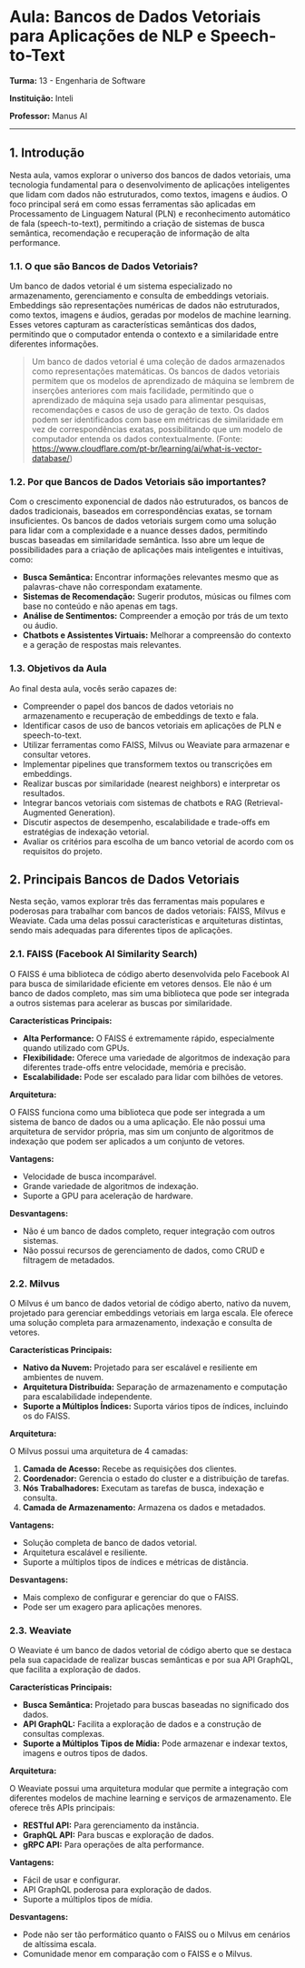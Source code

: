 # Aula: Bancos de Dados Vetoriais para Aplicações de NLP e Speech-to-Text

**Turma:** 13 - Engenharia de Software

**Instituição:** Inteli

**Professor:** Manus AI

---

## 1. Introdução

Nesta aula, vamos explorar o universo dos bancos de dados vetoriais, uma tecnologia fundamental para o desenvolvimento de aplicações inteligentes que lidam com dados não estruturados, como textos, imagens e áudios. O foco principal será em como essas ferramentas são aplicadas em Processamento de Linguagem Natural (PLN) e reconhecimento automático de fala (speech-to-text), permitindo a criação de sistemas de busca semântica, recomendação e recuperação de informação de alta performance.

### 1.1. O que são Bancos de Dados Vetoriais?

Um banco de dados vetorial é um sistema especializado no armazenamento, gerenciamento e consulta de embeddings vetoriais. Embeddings são representações numéricas de dados não estruturados, como textos, imagens e áudios, geradas por modelos de machine learning. Esses vetores capturam as características semânticas dos dados, permitindo que o computador entenda o contexto e a similaridade entre diferentes informações.

> Um banco de dados vetorial é uma coleção de dados armazenados como representações matemáticas. Os bancos de dados vetoriais permitem que os modelos de aprendizado de máquina se lembrem de inserções anteriores com mais facilidade, permitindo que o aprendizado de máquina seja usado para alimentar pesquisas, recomendações e casos de uso de geração de texto. Os dados podem ser identificados com base em métricas de similaridade em vez de correspondências exatas, possibilitando que um modelo de computador entenda os dados contextualmente. (Fonte: https://www.cloudflare.com/pt-br/learning/ai/what-is-vector-database/)

### 1.2. Por que Bancos de Dados Vetoriais são importantes?

Com o crescimento exponencial de dados não estruturados, os bancos de dados tradicionais, baseados em correspondências exatas, se tornam insuficientes. Os bancos de dados vetoriais surgem como uma solução para lidar com a complexidade e a nuance desses dados, permitindo buscas baseadas em similaridade semântica. Isso abre um leque de possibilidades para a criação de aplicações mais inteligentes e intuitivas, como:

*   **Busca Semântica:** Encontrar informações relevantes mesmo que as palavras-chave não correspondam exatamente.
*   **Sistemas de Recomendação:** Sugerir produtos, músicas ou filmes com base no conteúdo e não apenas em tags.
*   **Análise de Sentimentos:** Compreender a emoção por trás de um texto ou áudio.
*   **Chatbots e Assistentes Virtuais:** Melhorar a compreensão do contexto e a geração de respostas mais relevantes.

### 1.3. Objetivos da Aula

Ao final desta aula, vocês serão capazes de:

*   Compreender o papel dos bancos de dados vetoriais no armazenamento e recuperação de embeddings de texto e fala.
*   Identificar casos de uso de bancos vetoriais em aplicações de PLN e speech-to-text.
*   Utilizar ferramentas como FAISS, Milvus ou Weaviate para armazenar e consultar vetores.
*   Implementar pipelines que transformem textos ou transcrições em embeddings.
*   Realizar buscas por similaridade (nearest neighbors) e interpretar os resultados.
*   Integrar bancos vetoriais com sistemas de chatbots e RAG (Retrieval-Augmented Generation).
*   Discutir aspectos de desempenho, escalabilidade e trade-offs em estratégias de indexação vetorial.
*   Avaliar os critérios para escolha de um banco vetorial de acordo com os requisitos do projeto.




## 2. Principais Bancos de Dados Vetoriais

Nesta seção, vamos explorar três das ferramentas mais populares e poderosas para trabalhar com bancos de dados vetoriais: FAISS, Milvus e Weaviate. Cada uma delas possui características e arquiteturas distintas, sendo mais adequadas para diferentes tipos de aplicações.

### 2.1. FAISS (Facebook AI Similarity Search)

O FAISS é uma biblioteca de código aberto desenvolvida pelo Facebook AI para busca de similaridade eficiente em vetores densos. Ele não é um banco de dados completo, mas sim uma biblioteca que pode ser integrada a outros sistemas para acelerar as buscas por similaridade.

**Características Principais:**

*   **Alta Performance:** O FAISS é extremamente rápido, especialmente quando utilizado com GPUs.
*   **Flexibilidade:** Oferece uma variedade de algoritmos de indexação para diferentes trade-offs entre velocidade, memória e precisão.
*   **Escalabilidade:** Pode ser escalado para lidar com bilhões de vetores.

**Arquitetura:**

O FAISS funciona como uma biblioteca que pode ser integrada a um sistema de banco de dados ou a uma aplicação. Ele não possui uma arquitetura de servidor própria, mas sim um conjunto de algoritmos de indexação que podem ser aplicados a um conjunto de vetores.

**Vantagens:**

*   Velocidade de busca incomparável.
*   Grande variedade de algoritmos de indexação.
*   Suporte a GPU para aceleração de hardware.

**Desvantagens:**

*   Não é um banco de dados completo, requer integração com outros sistemas.
*   Não possui recursos de gerenciamento de dados, como CRUD e filtragem de metadados.

### 2.2. Milvus

O Milvus é um banco de dados vetorial de código aberto, nativo da nuvem, projetado para gerenciar embeddings vetoriais em larga escala. Ele oferece uma solução completa para armazenamento, indexação e consulta de vetores.

**Características Principais:**

*   **Nativo da Nuvem:** Projetado para ser escalável e resiliente em ambientes de nuvem.
*   **Arquitetura Distribuída:** Separação de armazenamento e computação para escalabilidade independente.
*   **Suporte a Múltiplos Índices:** Suporta vários tipos de índices, incluindo os do FAISS.

**Arquitetura:**

O Milvus possui uma arquitetura de 4 camadas:

1.  **Camada de Acesso:** Recebe as requisições dos clientes.
2.  **Coordenador:** Gerencia o estado do cluster e a distribuição de tarefas.
3.  **Nós Trabalhadores:** Executam as tarefas de busca, indexação e consulta.
4.  **Camada de Armazenamento:** Armazena os dados e metadados.

**Vantagens:**

*   Solução completa de banco de dados vetorial.
*   Arquitetura escalável e resiliente.
*   Suporte a múltiplos tipos de índices e métricas de distância.

**Desvantagens:**

*   Mais complexo de configurar e gerenciar do que o FAISS.
*   Pode ser um exagero para aplicações menores.

### 2.3. Weaviate

O Weaviate é um banco de dados vetorial de código aberto que se destaca pela sua capacidade de realizar buscas semânticas e por sua API GraphQL, que facilita a exploração de dados.

**Características Principais:**

*   **Busca Semântica:** Projetado para buscas baseadas no significado dos dados.
*   **API GraphQL:** Facilita a exploração de dados e a construção de consultas complexas.
*   **Suporte a Múltiplos Tipos de Mídia:** Pode armazenar e indexar textos, imagens e outros tipos de dados.

**Arquitetura:**

O Weaviate possui uma arquitetura modular que permite a integração com diferentes modelos de machine learning e serviços de armazenamento. Ele oferece três APIs principais:

*   **RESTful API:** Para gerenciamento da instância.
*   **GraphQL API:** Para buscas e exploração de dados.
*   **gRPC API:** Para operações de alta performance.

**Vantagens:**

*   Fácil de usar e configurar.
*   API GraphQL poderosa para exploração de dados.
*   Suporte a múltiplos tipos de mídia.

**Desvantagens:**

*   Pode não ser tão performático quanto o FAISS ou o Milvus em cenários de altíssima escala.
*   Comunidade menor em comparação com o FAISS e o Milvus.


